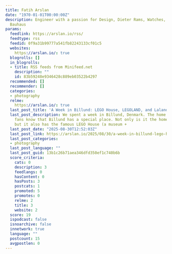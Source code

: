 ```yaml
---
title: Fatih Arslan
date: "1970-01-01T00:00:00Z"
description: Engineer with a passion for Design, Dieter Rams, Watches, Coffee and
  Bauhaus
params:
  feedlink: https://arslan.io/rss/
  feedtype: rss
  feedid: 0f9a31b99777a541fb82243133cf01c5
  websites:
    https://arslan.io/: true
  blogrolls: []
  in_blogrolls:
  - title: RSS feeds from Minifeed.net
    description: ""
    id: 83b59248e9346428c889eb03522b4297
  recommended: []
  recommender: []
  categories:
  - photography
  relme:
    https://arslan.io/: true
  last_post_title: 'A Week in Billund: LEGO House, LEGOLAND, and Lalandia'
  last_post_description: We spent a week in Billund, Denmark. The home of LEGO. LEGO
    fans know that Billund has a special place. Not only is it the hometown of LEGO,
    but it also has the famous LEGO House (a museum +
  last_post_date: "2025-08-30T12:52:03Z"
  last_post_link: https://arslan.io/2025/08/30/a-week-in-billund-lego-house-legoland-and-lalandia/
  last_post_categories:
  - photography
  last_post_language: ""
  last_post_guid: 13b1c26b71aea346dfd350ef1c740b6b
  score_criteria:
    cats: 0
    description: 3
    feedlangs: 0
    hasContent: 0
    hasPosts: 3
    postcats: 1
    promoted: 5
    promotes: 0
    relme: 2
    title: 3
    website: 2
  score: 19
  ispodcast: false
  isnoarchive: false
  innetwork: true
  language: ""
  postcount: 15
  avgpostlen: 0
---
```


